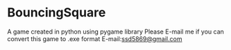 BouncingSquare
==============

A game created in python using pygame library
Please E-mail me if you can convert this game to .exe format
E-mail:ssd5869@gmail.com